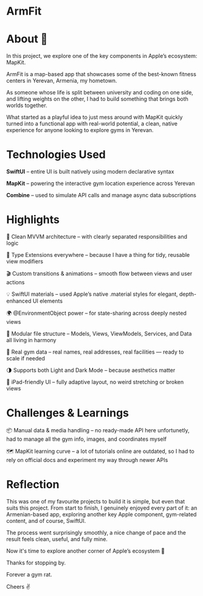 # ArmFit

# About 🤌

In this project, we explore one of the key components in Apple’s ecosystem: MapKit.

ArmFit is a map-based app that showcases some of the best-known fitness centers in Yerevan, Armenia, my hometown.

As someone whose life is split between university and coding on one side, and lifting weights on the other, I had to build something that brings both worlds together.

What started as a playful idea to just mess around with MapKit quickly turned into a functional app with real-world potential, a clean, native experience for anyone looking to explore gyms in Yerevan.

# Technologies Used

**SwiftUI** – entire UI is built natively using modern declarative syntax

**MapKit** – powering the interactive gym location experience across Yerevan

**Combine** – used to simulate API calls and manage async data subscriptions

# Highlights
🧠 Clean MVVM architecture – with clearly separated responsibilities and logic

🧩 Type Extensions everywhere – because I have a thing for tidy, reusable view modifiers

🎬 Custom transitions & animations – smooth flow between views and user actions

💡 SwiftUI materials – used Apple’s native .material styles for elegant, depth-enhanced UI elements

🌍 @EnvironmentObject power – for state-sharing across deeply nested views

🎯 Modular file structure – Models, Views, ViewModels, Services, and Data all living in harmony

💪 Real gym data – real names, real addresses, real facilities — ready to scale if needed

🌗 Supports both Light and Dark Mode – because aesthetics matter

📱 iPad-friendly UI – fully adaptive layout, no weird stretching or broken views

# Challenges & Learnings

📦 Manual data & media handling – no ready-made API here unfortunetly, had to manage all the gym info, images, and coordinates myself

🗺️ MapKit learning curve – a lot of tutorials online are outdated, so I had to rely on official docs and experiment my way through newer APIs

# Reflection

This was one of my favourite projects to build it is simple, but even that suits this project. From start to finish, I genuinely enjoyed every part of it: an Armenian-based app, exploring another key Apple component, gym-related content, and of course, SwiftUI.

The process went surprisingly smoothly, a nice change of pace and the result feels clean, useful, and fully mine.

Now it's time to explore another corner of Apple’s ecosystem 🥳

Thanks for stopping by.

Forever a gym rat.

Cheers ✌️

